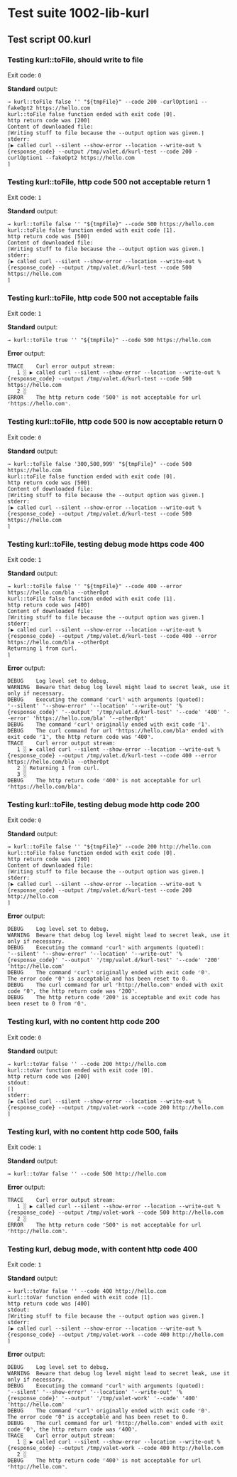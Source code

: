 # Test suite 1002-lib-kurl

## Test script 00.kurl

### Testing kurl::toFile, should write to file

Exit code: `0`

**Standard** output:

```plaintext
→ kurl::toFile false '' "${tmpFile}" --code 200 -curlOption1 --fakeOpt2 https://hello.com
kurl::toFile false function ended with exit code ⌈0⌉.
http return code was ⌈200⌉
Content of downloaded file:
⌈Writing stuff to file because the --output option was given.⌉
stderr:
⌈▶ called curl --silent --show-error --location --write-out %{response_code} --output /tmp/valet.d/kurl-test --code 200 -curlOption1 --fakeOpt2 https://hello.com
⌉
```

### Testing kurl::toFile, http code 500 not acceptable return 1

Exit code: `1`

**Standard** output:

```plaintext
→ kurl::toFile false '' "${tmpFile}" --code 500 https://hello.com
kurl::toFile false function ended with exit code ⌈1⌉.
http return code was ⌈500⌉
Content of downloaded file:
⌈Writing stuff to file because the --output option was given.⌉
stderr:
⌈▶ called curl --silent --show-error --location --write-out %{response_code} --output /tmp/valet.d/kurl-test --code 500 https://hello.com
⌉
```

### Testing kurl::toFile, http code 500 not acceptable fails

Exit code: `1`

**Standard** output:

```plaintext
→ kurl::toFile true '' "${tmpFile}" --code 500 https://hello.com
```

**Error** output:

```log
TRACE    Curl error output stream:
   1 ░ ▶ called curl --silent --show-error --location --write-out %{response_code} --output /tmp/valet.d/kurl-test --code 500 https://hello.com
   2 ░ 
ERROR    The http return code ⌜500⌝ is not acceptable for url ⌜https://hello.com⌝.
```

### Testing kurl::toFile, http code 500 is now acceptable return 0

Exit code: `0`

**Standard** output:

```plaintext
→ kurl::toFile false '300,500,999' "${tmpFile}" --code 500 https://hello.com
kurl::toFile false function ended with exit code ⌈0⌉.
http return code was ⌈500⌉
Content of downloaded file:
⌈Writing stuff to file because the --output option was given.⌉
stderr:
⌈▶ called curl --silent --show-error --location --write-out %{response_code} --output /tmp/valet.d/kurl-test --code 500 https://hello.com
⌉
```

### Testing kurl::toFile, testing debug mode https code 400

Exit code: `1`

**Standard** output:

```plaintext
→ kurl::toFile false '' "${tmpFile}" --code 400 --error https://hello.com/bla --otherOpt
kurl::toFile false function ended with exit code ⌈1⌉.
http return code was ⌈400⌉
Content of downloaded file:
⌈Writing stuff to file because the --output option was given.⌉
stderr:
⌈▶ called curl --silent --show-error --location --write-out %{response_code} --output /tmp/valet.d/kurl-test --code 400 --error https://hello.com/bla --otherOpt
Returning 1 from curl.
⌉
```

**Error** output:

```log
DEBUG    Log level set to debug.
WARNING  Beware that debug log level might lead to secret leak, use it only if necessary.
DEBUG    Executing the command ⌜curl⌝ with arguments (quoted): 
'--silent' '--show-error' '--location' '--write-out' '%{response_code}' '--output' '/tmp/valet.d/kurl-test' '--code' '400' '--error' 'https://hello.com/bla' '--otherOpt'
DEBUG    The command ⌜curl⌝ originally ended with exit code ⌜1⌝.
DEBUG    The curl command for url ⌜https://hello.com/bla⌝ ended with exit code ⌜1⌝, the http return code was ⌜400⌝.
TRACE    Curl error output stream:
   1 ░ ▶ called curl --silent --show-error --location --write-out %{response_code} --output /tmp/valet.d/kurl-test --code 400 --error https://hello.com/bla --otherOpt
   2 ░ Returning 1 from curl.
   3 ░ 
DEBUG    The http return code ⌜400⌝ is not acceptable for url ⌜https://hello.com/bla⌝.
```

### Testing kurl::toFile, testing debug mode http code 200

Exit code: `0`

**Standard** output:

```plaintext
→ kurl::toFile false '' "${tmpFile}" --code 200 http://hello.com
kurl::toFile false function ended with exit code ⌈0⌉.
http return code was ⌈200⌉
Content of downloaded file:
⌈Writing stuff to file because the --output option was given.⌉
stderr:
⌈▶ called curl --silent --show-error --location --write-out %{response_code} --output /tmp/valet.d/kurl-test --code 200 http://hello.com
⌉
```

**Error** output:

```log
DEBUG    Log level set to debug.
WARNING  Beware that debug log level might lead to secret leak, use it only if necessary.
DEBUG    Executing the command ⌜curl⌝ with arguments (quoted): 
'--silent' '--show-error' '--location' '--write-out' '%{response_code}' '--output' '/tmp/valet.d/kurl-test' '--code' '200' 'http://hello.com'
DEBUG    The command ⌜curl⌝ originally ended with exit code ⌜0⌝.
The error code ⌜0⌝ is acceptable and has been reset to 0.
DEBUG    The curl command for url ⌜http://hello.com⌝ ended with exit code ⌜0⌝, the http return code was ⌜200⌝.
DEBUG    The http return code ⌜200⌝ is acceptable and exit code has been reset to 0 from ⌜0⌝.
```

### Testing kurl, with no content http code 200

Exit code: `0`

**Standard** output:

```plaintext
→ kurl::toVar false '' --code 200 http://hello.com
kurl::toVar function ended with exit code ⌈0⌉.
http return code was ⌈200⌉
stdout:
⌈⌉
stderr:
⌈▶ called curl --silent --show-error --location --write-out %{response_code} --output /tmp/valet-work --code 200 http://hello.com
⌉
```

### Testing kurl, with no content http code 500, fails

Exit code: `1`

**Standard** output:

```plaintext
→ kurl::toVar false '' --code 500 http://hello.com
```

**Error** output:

```log
TRACE    Curl error output stream:
   1 ░ ▶ called curl --silent --show-error --location --write-out %{response_code} --output /tmp/valet-work --code 500 http://hello.com
   2 ░ 
ERROR    The http return code ⌜500⌝ is not acceptable for url ⌜http://hello.com⌝.
```

### Testing kurl, debug mode, with content http code 400

Exit code: `1`

**Standard** output:

```plaintext
→ kurl::toVar false '' --code 400 http://hello.com
kurl::toVar function ended with exit code ⌈1⌉.
http return code was ⌈400⌉
stdout:
⌈Writing stuff to file because the --output option was given.⌉
stderr:
⌈▶ called curl --silent --show-error --location --write-out %{response_code} --output /tmp/valet-work --code 400 http://hello.com
⌉
```

**Error** output:

```log
DEBUG    Log level set to debug.
WARNING  Beware that debug log level might lead to secret leak, use it only if necessary.
DEBUG    Executing the command ⌜curl⌝ with arguments (quoted): 
'--silent' '--show-error' '--location' '--write-out' '%{response_code}' '--output' '/tmp/valet-work' '--code' '400' 'http://hello.com'
DEBUG    The command ⌜curl⌝ originally ended with exit code ⌜0⌝.
The error code ⌜0⌝ is acceptable and has been reset to 0.
DEBUG    The curl command for url ⌜http://hello.com⌝ ended with exit code ⌜0⌝, the http return code was ⌜400⌝.
TRACE    Curl error output stream:
   1 ░ ▶ called curl --silent --show-error --location --write-out %{response_code} --output /tmp/valet-work --code 400 http://hello.com
   2 ░ 
DEBUG    The http return code ⌜400⌝ is not acceptable for url ⌜http://hello.com⌝.
```

